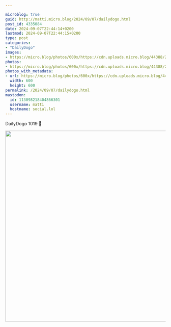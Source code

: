 ```yaml
---

microblog: true
guid: http://matti.micro.blog/2024/09/07/dailydogo.html
post_id: 4335084
date: 2024-09-07T22:44:14+0200
lastmod: 2024-09-07T22:44:15+0200
type: post
categories:
- "DailyDogo"
images:
- https://micro.blog/photos/600x/https://cdn.uploads.micro.blog/44388/2024/4d88322f131f4ddcbfcb71efa36d9eed.jpg
photos:
- https://micro.blog/photos/600x/https://cdn.uploads.micro.blog/44388/2024/4d88322f131f4ddcbfcb71efa36d9eed.jpg
photos_with_metadata:
- url: https://micro.blog/photos/600x/https://cdn.uploads.micro.blog/44388/2024/4d88322f131f4ddcbfcb71efa36d9eed.jpg
  width: 600
  height: 600
permalink: /2024/09/07/dailydogo.html
mastodon:
  id: 113098218404866301
  username: matti
  hostname: social.lol
---
```

DailyDogo 1019 🐶

<img src="https://micro.blog/photos/600x/https://blog.martin-haehnel.de/uploads/2024/4d88322f131f4ddcbfcb71efa36d9eed.jpg" width="600" height="600" alt="" />
